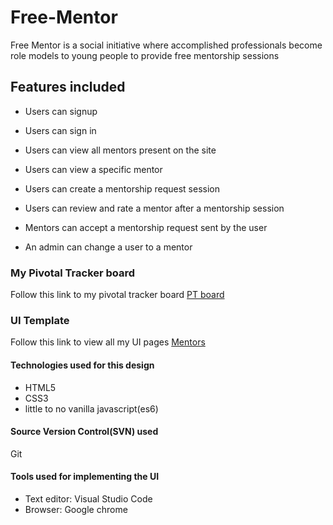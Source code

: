 # Free-Mentor
Free Mentor is a social initiative where accomplished professionals become role models to young people to provide free mentorship sessions

## Features included
* Users can signup 
* Users can sign in
* Users can view all mentors present on the site
* Users can view a specific mentor
* Users can create a mentorship request session
* Users can review and rate a mentor after a mentorship session

* Mentors can accept a mentorship request sent by the user

* An admin can change a user to a mentor

### My Pivotal Tracker board
Follow this link to my pivotal tracker board [PT board]( https://www.pivotaltracker.com/projects/2379765)

### UI Template
Follow this link to view all my UI pages [Mentors](https://jo-rdan.github.io/Free-Mentor/UI/pages/signup.html)

#### Technologies used for this design
- HTML5
- CSS3
- little to no vanilla javascript(es6)
#### Source Version Control(SVN) used
Git

#### Tools used for implementing the UI
- Text editor: Visual Studio Code
- Browser: Google chrome
